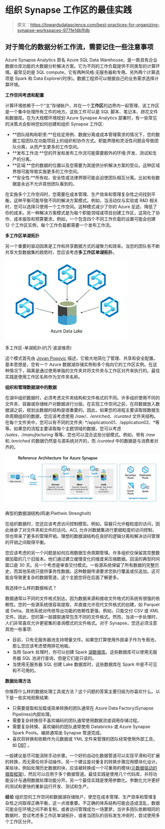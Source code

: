 # 组织 Synapse 工作区的最佳实践

> 原文：<https://towardsdatascience.com/best-practices-for-organizing-synapse-workspaces-977fe14b1fdb>

## 对于简化的数据分析工作流，需要记住一些注意事项

Azure Synapse Analytics 原名 Azure SQL Data Warehouse，是一款具有企业数据仓库功能的大数据分析解决方案。它为不同的工作负载提供不同类型的计算环境。最常见的是 SQL compute，它有两种风格:无服务器和专用。另外两个计算选项是 Spark 和 Data Explorer(时序)。数据工程师可以根据自己的业务需求选择计算环境。

**工作空间考虑和配置**

计算环境依赖于一个“主”存储帐户，并在一个**工作区**的边界内一起管理，该工作区是一个集中处理所有工件的地方。这些工件可以是 SQL 脚本、笔记本、拼花文件和数据库。在为大规模环境规划 Azure Synapse Analytics 部署时，有一些常见的决策点会影响您如何创建和组织 Synapse 工作区:

*   **团队结构和职责:**在给定用例、数据分离或成本管理需求的情况下，您的数据工程团队在功能项目上的组织和协作方式。职能界限和灵活性问题会导致团队分离，从而产生更多的工作空间。
*   **发布工作流:**您的开发和发布工作流可能需要额外的环境:开发、测试和生产的分离。
*   **区域:**您的数据的位置以及您需要为其提供分析解决方案的受众。这种区域界限可能导致实施更多的工作空间。
*   **安全性:**所有权、安全性或法律界限可能会迫使团队相互分离。比如有些数据是永远不允许其他团队看到的。

在实施多个工作空间时，您需要在成本管理、生产效率和管理复杂性之间找到平衡。这种平衡可能导致不同的解决方案模式。例如，当活动仅与实验或 R&D 相关时，您可以选择只使用一个工作空间。这种模式减少了你的 Azure 足迹，降低了你的成本。另一种解决方案模式是为每个职能领域或项目创建工作区，这简化了协作、成本报告和预算要求。例如，一个包含四个不同工作负载的设置可能会创建 12 个工作区实例，每个工作负载都需要一个发布工作流。

**多工作区单湖拓扑**

另一个重要的驱动因素是工作和共享数据方式的凝聚力和效率。当您的团队有不断共享大型数据集的趋势时，您应该考虑**多工作区单湖拓扑**。

![](img/7068b8f1743a4489513eb64fede4486e.png)

多工作区-单湖拓扑(约万·波波维奇)

这个模式首先由 [Jovan Popovic](https://techcommunity.microsoft.com/t5/azure-synapse-analytics-blog/the-best-practices-for-organizing-synapse-workspaces-and/ba-p/3002506) 描述，它极大地简化了管理、共享和安全配置。基本思想是，您有一个 Azure 数据湖存储实例和多个指向它的工作区实例。在这种情况下，隔离是通过使用单独的文件夹并将文件夹与工作区对齐来执行的。最佳实践是使用工作区名称作为文件夹名称。

**组织和管理数据湖中的数据**

在湖中组织数据时，必须考虑文件夹结构和文件格式的不同。许多组织使用不同的文件夹、容器或存储帐户对数据进行分层。在实现工作空间之前，在将数据放入数据湖之前，规划出数据的结构是很重要的。因此，如果您的进程主要读取按数据生命周期组织的数据，您应该考虑使用 */raw/、/enriched、/curated* 文件夹结构。在每个文件夹中，您可以有不同的文件夹: */application01、/application02、*等等。如果您的流程主要读取每个主题领域的数据，您可以考虑 */sales、/manufacturing* 等等。您也可以混合这些分层模式。例如，带有 */raw* 和 */enriched* 的数据仍然是与源系统对齐的，而 */curated* 中的数据是与消费者对齐的。

![](img/8b8f8af9cea531929101faae530cdfee.png)

典型的数据湖结构(鸣谢:Piethein Strengholt)

在组织数据时，您还应该考虑访问控制模型。例如，容器只允许粗粒度的访问，因此继承了对文件夹和文件的访问。ACL 允许对数据集进行更细粒度的访问控制，但也带来了更多的管理开销。理想的数据湖结构在良好的逻辑分离和解决访问管理的开销之间取得平衡。

您应该考虑的另一个问题是如何应用数据生命周期管理。许多组织仅保留其完整数据加载的几个旧版本。他们通过建立缓慢变化的维度来压缩数据。回滚的典型时间窗口是 30 天。另一个考虑是审查交付模式。一些源系统保留了所有数据的完整历史，而其他系统只提供事务性数据。这种数据传递要求您执行覆盖或仅追加。这可能会导致更复杂的数据管道，这个主题您将在后面了解更多。

我选择什么样的数据格式？

数据通常以不同的文件格式到达，因为数据来源和接收文件格式的系统有很强的依赖性。您的一些源系统很容易提取，并直接允许现代文件格式的创建，如 Parquet 或 Delta。其他系统对传统导出功能的依赖性更强，例如，只能交付 CSV 或 XML 文件。因此，您的第一层摄取通常包含不同的文件格式。然而，当进一步处理时，人们非常喜欢允许更密集的查询模式的文件格式。对于 Synapse，您还必须注意其他一些事项:

*   目前，只有无服务器池支持增量文件。如果您打算使用外部桌子作为专用池，那么您应该考虑使用拼花地板。
*   当用 Spark 处理时，你可以创建 Spark [湖数据库](https://docs.microsoft.com/en-us/azure/synapse-analytics/database-designer/create-empty-lake-database)。这些数据库可以使用无服务器 SQL 池进行查询，但是它们是只读的。
*   当使用无服务器 SQL 创建 Lake 数据库时，这些数据库在 Spark 中是不可见和不可用的。

**数据处理方法**

你推荐什么样的数据处理工具或方法？这个问题的答案主要归结为你喜欢什么。以下是一些实地观察结果:

*   只需要提取和加载或简单转换的团队通常在 Azure Data Factory(Synapse Pipelines)内部处理。
*   需要复杂转换但不喜欢编码的团队通常使用数据流或调用存储过程。
*   需要复杂转换、喜欢编码的团队通常使用 Databricks 或 Azure Synapse Spark Pools。编排通常由 Synapse 管道完成。
*   喜欢将转换和依赖作为元数据或 YML 文件来管理的团队经常使用外部工具，如 [DBT](https://www.getdbt.com/) 。

一般建议是尽可能消除手动步骤。一个好的自动化数据管道可以实现平滑和可扩展的转换，而无需任何手动操作。另一个建议是对重复的转换步骤应用模块化设计。某些块，例如处理历史数据的块，应该被转换成一个可重用的模块([元数据驱动的摄取框架](https://piethein.medium.com/designing-a-metadata-driven-processing-framework-for-azure-synapse-and-azure-purview-33121a63ebc0))，然后可以应用于多个数据管道。最佳实践是使用几个代码库，并将功能设计与通用数据处理功能分开。另一个最佳实践是使用参数化。参数化允许更好的测试和更快的重新运行开发、测试和生产。

**结论**
组织您的工作空间和数据湖存储账户，使您在成本管理、生产效率和管理复杂性之间取得正确平衡，这一点很重要。不正确的体系结构可能会造成混乱，数据可能会在环境之间不断复制，或者访问管理成为一场噩梦。当许多团队依赖相同的数据时，尝试考虑多工作区单湖拓扑，或者当团队的目标发生冲突时，尝试使用多个工作区分开。
